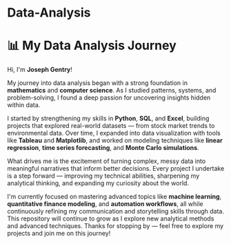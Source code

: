 # Data-Analysis
# 📊 My Data Analysis Journey

Hi, I'm **Joseph Gentry**!

My journey into data analysis began with a strong foundation in **mathematics** and **computer science**. As I studied patterns, systems, and problem-solving, I found a deep passion for uncovering insights hidden within data.

I started by strengthening my skills in **Python**, **SQL**, and **Excel**, building projects that explored real-world datasets — from stock market trends to environmental data. Over time, I expanded into data visualization with tools like **Tableau** and **Matplotlib**, and worked on modeling techniques like **linear regression**, **time series forecasting**, and **Monte Carlo simulations**.

What drives me is the excitement of turning complex, messy data into meaningful narratives that inform better decisions. Every project I undertake is a step forward — improving my technical abilities, sharpening my analytical thinking, and expanding my curiosity about the world.

I'm currently focused on mastering advanced topics like **machine learning**, **quantitative finance modeling**, and **automation workflows**, all while continuously refining my communication and storytelling skills through data. This repository will continue to grow as I explore new analytical methods and advanced techniques.
Thanks for stopping by — feel free to explore my projects and join me on this journey!
